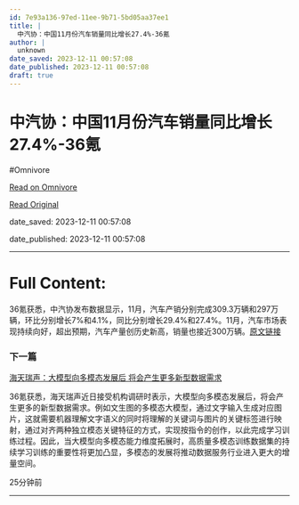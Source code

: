 ```yaml
---
id: 7e93a136-97ed-11ee-9b71-5bd05aa37ee1
title: |
  中汽协：中国11月份汽车销量同比增长27.4%-36氪
author: |
  unknown
date_saved: 2023-12-11 00:57:08
date_published: 2023-12-11 00:57:08
draft: true
---
```


# 中汽协：中国11月份汽车销量同比增长27.4%-36氪
#Omnivore

[Read on Omnivore](https://omnivore.app/me/11-27-4-36-18c57897fc6)

[Read Original](https://36kr.com/newsflashes/2555940503820677?f=rss)

date_saved: 2023-12-11 00:57:08

date_published: 2023-12-11 00:57:08

--- 

# Full Content: 

36氪获悉，中汽协发布数据显示，11月，汽车产销分别完成309.3万辆和297万辆，环比分别增长7%和4.1%，同比分别增长29.4%和27.4%。11月，汽车市场表现持续向好，超出预期，汽车产量创历史新高，销量也接近300万辆。[原文链接](https://mp.weixin.qq.com/s/dzfvIaJpZ-NhbZ-L106ngg)

### 下一篇

[海天瑞声：大模型向多模态发展后 将会产生更多新型数据需求](https://36kr.com/newsflashes/2555939580598403)

36氪获悉，海天瑞声近日接受机构调研时表示，大模型向多模态发展后，将会产生更多的新型数据需求。例如文生图的多模态大模型，通过文字输入生成对应图片，这就需要机器理解文字语义的同时将理解的关键词与图片的关键标签进行映射，通过对齐两种独立模态关键特征的方式，实现按指令的创作，以此完成学习训练过程。因此，当大模型向多模态能力维度拓展时，高质量多模态训练数据集的持续学习训练的重要性将更加凸显，多模态的发展将推动数据服务行业进入更大的增量空间。

25分钟前

---

